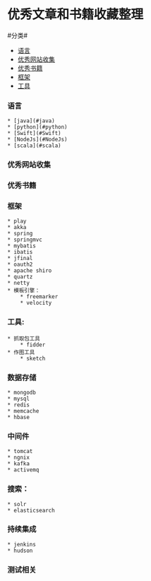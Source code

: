 优秀文章和书籍收藏整理
=======================
#分类#
* [语言](#语言)
* [优秀网站收集](#优秀网站收集)
* [优秀书籍](#优秀书籍)
* [框架](#框架)
* [工具](#工具)

### 语言
    * [java](#java)
    * [python](#python)
    * [Swift](#Swift)
    * [NodeJs](#NodeJs)
    * [scala](#scala)

### 优秀网站收集


### 优秀书籍



### 框架
    * play
    * akka
    * spring
    * springmvc
    * mybatis
    * ibatis
    * jfinal
    * oauth2
    * apache shiro
    * quartz
    * netty
    * 模板引擎：
        * freemarker
        * velocity


### 工具:
    * 抓取包工具
        * fidder
    * 作图工具
        * sketch


### 数据存储
    * mongodb
    * mysql
    * redis
    * memcache
    * hbase

### 中间件
    * tomcat
    * ngnix
    * kafka
    * activemq

### 搜索：
    * solr
    * elasticsearch

### 持续集成
    * jenkins
    * hudson

### 测试相关



